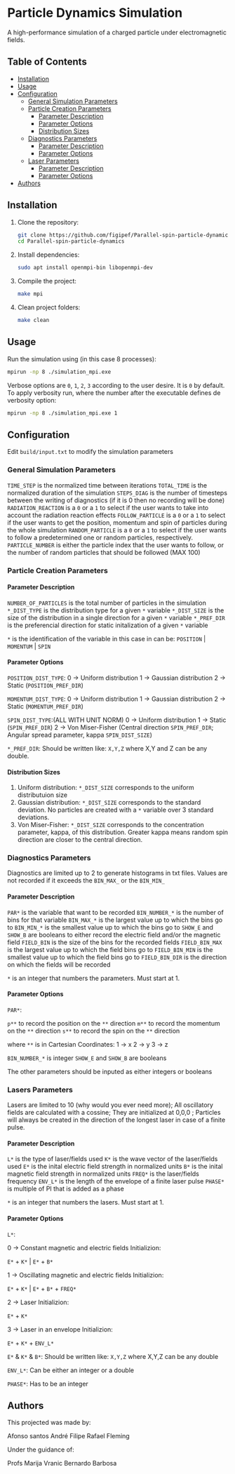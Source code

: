 # Particle Dynamics Simulation

A high-performance simulation of a charged particle under electromagnetic fields.

## Table of Contents
- [Installation](#installation)
- [Usage](#usage)
- [Configuration](#configuration)  
  - [General Simulation Parameters](#general-simulation-parameters)  
  - [Particle Creation Parameters](#particle-creation-parameters)  
    - [Parameter Description](#parameter-description)  
    - [Parameter Options](#parameter-options)  
    - [Distribution Sizes](#distribution-sizes)  
  - [Diagnostics Parameters](#diagnostics-parameters)  
    - [Parameter Description](#parameter-description-1)  
    - [Parameter Options](#parameter-options-1)  
  - [Laser Parameters](#laser-parameters)  
    - [Parameter Description](#parameter-description-2)  
    - [Parameter Options](#parameter-options-2)  
- [Authors](#authors)

## Installation

1. Clone the repository:
   ```sh
   git clone https://github.com/figipef/Parallel-spin-particle-dynamics.git
   cd Parallel-spin-particle-dynamics
   ```
2. Install dependencies:
   ```sh
   sudo apt install openmpi-bin libopenmpi-dev
   ```
3. Compile the project:
   ```sh
   make mpi
   ```
4. Clean project folders:
   ```sh
   make clean
   ``` 

## Usage

Run the simulation using (in this case 8 processes):
```sh
mpirun -np 8 ./simulation_mpi.exe
``` 

Verbose options are `0`, `1`, `2`, `3` according to the user desire. It is `0` by default.
To apply verbosity run, where the number after the executable defines de verbosity option:
```sh
mpirun -np 8 ./simulation_mpi.exe 1
``` 

## Configuration

Edit `build/input.txt` to modify the simulation parameters

### General Simulation Parameters

`TIME_STEP` is the normalized time between iterations
`TOTAL_TIME` is the normalized duration of the simulation
`STEPS_DIAG` is the number of timesteps between the writing of diagnostics (if it is 0 then no recording will be done)
`RADIATION_REACTION` is a `0` or a `1` to select if the user wants to take into account the radiation reaction effects
`FOLLOW_PARTICLE` is a `0` or a `1` to select if the user wants to get the position, momentum and spin of particles during the whole simulation
`RANDOM_PARTICLE` is a `0` or a `1` to select if the user wants to follow a predetermined one or random particles, respectively.
`PARTICLE_NUMBER` is either the particle index that the user wants to follow, or the number of random particles that should be followed (MAX 100)

### Particle Creation Parameters

#### Parameter Description

`NUMBER_OF_PARTICLES` is the total number of particles in the simulation
`*_DIST_TYPE` is the distribution type for a given `*` variable
`*_DIST_SIZE` is the size of the distribution in a single direction for a given `*` variable
`*_PREF_DIR` is the preferencial direction for static initalization of a given `*` variable

`*` is the identification of the variable in this case in can be:
`POSITION` | `MOMENTUM` | `SPIN`

#### Parameter Options

`POSITION_DIST_TYPE`:
 0 -> Uniform distribution
 1 -> Gaussian distribution
 2 -> Static (`POSITION_PREF_DIR`) 

`MOMENTUM_DIST_TYPE`:
 0 -> Uniform distribution
 1 -> Gaussian distribution
 2 -> Static (`MOMENTUM_PREF_DIR`)

`SPIN_DIST_TYPE`:(ALL WITH UNIT NORM)
 0 -> Uniform distribution 
 1 -> Static (`SPIN_PREF_DIR`) 
 2 -> Von Miser-Fisher (Central direction `SPIN_PREF_DIR`; Angular spread parameter, kappa `SPIN_DIST_SIZE`)

`*_PREF_DIR`:
 Should be written like: `X,Y,Z` where X,Y and Z can be any double.

#### Distribution Sizes

1. Uniform distribution:
	`*_DIST_SIZE` corresponds to the uniform distributuion size
2. Gaussian distribution:
	`*_DIST_SIZE` corresponds to the standard deviation. No particles are created with a `*` variable over 3 standard deviations.
3. Von Miser-Fisher:
	`*_DIST_SIZE` corresponds to the concentration parameter, kappa, of this distribution. Greater kappa means random spin direction are closer to the central direction.

### Diagnostics Parameters

Diagnostics are limited up to 2 to generate histograms in txt files. Values are not recorded if it exceeds the `BIN_MAX_` or the `BIN_MIN_`

#### Parameter Description

`PAR*` is the variable that want to be recorded
`BIN_NUMBER_*` is the number of bins for that variable
`BIN_MAX_*` is the largest value up to which the bins go to
`BIN_MIN_*` is the smallest value up to which the bins go to
`SHOW_E` and `SHOW_B` are booleans to either record the electric field and/or the magnetic field
`FIELD_BIN` is the size of the bins for the recorded fields
`FIELD_BIN_MAX` is the largest value up to which the field bins go to 
`FIELD_BIN_MIN` is the smallest value up to which the field bins go to 
`FIELD_BIN_DIR` is the direction on which the fields will be recorded

`*` is an integer that numbers the parameters. Must start at 1.

#### Parameter Options

`PAR*`:

 `p**` to record the position on the `**` direction
 `m**` to record the momentum on the `**` direction
 `s**` to record the spin on the `**` direction

 where `**` is in Cartesian Coordinates:
  1 -> x
  2 -> y
  3 -> z

`BIN_NUMBER_*`  is integer
`SHOW_E` and `SHOW_B` are booleans

The other parameters should be inputed as either integers or booleans

### Lasers Parameters

Lasers are limited to 10 (why would you ever need more);
All oscillatory fields are calculated with a cossine;
They are initialized at 0,0,0 ;
Particles will always be created in the direction of the longest laser in case of a finite pulse.

#### Parameter Description

`L*` is the type of laser/fields used
`K*` is the wave vector of the laser/fields used
`E*` is the inital electric field strength in normalized units
`B*` is the inital magnetic field strength in normalized units
`FREQ*` is the laser/fields frequency
`ENV_L*` is the length of the envelope of a finite laser pulse
`PHASE*` is multiple of PI that is added as a phase

`*` is an integer that numbers the lasers. Must start at 1.

#### Parameter Options

`L*`:

 0 -> Constant magnetic and electric fields
 Initializion:

  `E*` + `K*` | `E*` + `B*`

 1 -> Oscillating magnetic and electric fields
 Initializion:
  
  `E*` + `K*` | `E*` + `B*` + `FREQ*` 

 2 -> Laser
 Initializion:
  
  `E*` + `K*`

 3 -> Laser in an envelope
 Initializion:
  
  `E*` + `K*` + `ENV_L*`

`E*` & `K*` & `B*`:
 Should be written like: `X,Y,Z` where X,Y,Z can be any double

`ENV_L*`:
 Can be either an integer or a double

`PHASE*`:
 Has to be an integer

## Authors

This projected was made by:

Afonso santos
André Filipe
Rafael Fleming

Under the guidance of:

Profs Marija Vranic
Bernardo Barbosa
